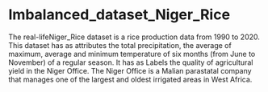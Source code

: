 # Imbalanced_dataset_Niger_Rice
The real-lifeNiger_Rice dataset is a rice production data from 1990 to 2020. This dataset has as attributes the total precipitation, the average of maximum, average and minimum temperature of six months (from June to November) of a regular season. It has as Labels the quality of agricultural yield in the Niger Office. The Niger Office is a Malian parastatal company that manages one of the largest and oldest irrigated areas in West Africa.
